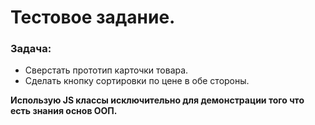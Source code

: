 # Тестовое задание.

### Задача:

- Сверстать прототип карточки товара.
- Сделать кнопку сортировки по цене в обе стороны.

**Использую JS классы исключительно для демонстрации того что есть знания основ ООП.**
